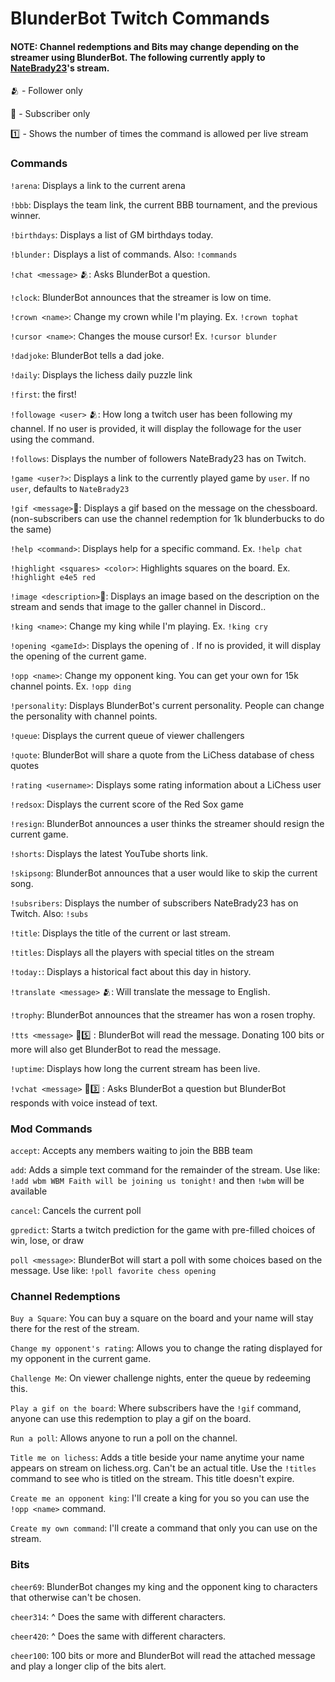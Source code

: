 # BlunderBot Twitch Commands

#### NOTE: Channel redemptions and Bits may change depending on the streamer using BlunderBot. The following currently apply to [NateBrady23](https://twitch.tv/natebrady23)'s stream.


:people_hugging: - Follower only

:gem: - Subscriber only

:one: - Shows the number of times the command is allowed per live stream


### Commands

`!arena`: Displays a link to the current arena

`!bbb`: Displays the team link, the current BBB tournament, and the previous winner.

`!birthdays`: Displays a list of GM birthdays today.

`!blunder:` Displays a list of commands. Also: `!commands`

`!chat <message>` :people_hugging:: Asks BlunderBot a question.

`!clock`: BlunderBot announces that the streamer is low on time.

`!crown <name>`: Change my crown while I'm playing. Ex. `!crown tophat`

`!cursor <name>`: Changes the mouse cursor! Ex. `!cursor blunder`

`!dadjoke`: BlunderBot tells a dad joke.

`!daily`: Displays the lichess daily puzzle link

`!first`: the first!

`!followage <user>` :people_hugging:: How long a twitch user has been following my channel. If no user is provided, it will display the followage for the user using the command.

`!follows`: Displays the number of followers NateBrady23 has on Twitch.

`!game <user?>`: Displays a link to the currently played game by `user`. If no `user`, defaults to `NateBrady23`

`!gif <message>`:gem:: Displays a gif based on the message on the chessboard. (non-subscribers can use the channel redemption for 1k blunderbucks to do the same)

`!help <command>`: Displays help for a specific command. Ex. `!help chat`

`!highlight <squares> <color>`: Highlights squares on the board. Ex. `!highlight e4e5 red`

`!image <description>`:gem:: Displays an image based on the description on the stream and sends that image to the galler channel in Discord..

`!king <name>`: Change my king while I'm playing. Ex. `!king cry`

`!opening <gameId>`: Displays the opening of <gameId>. If no <gameId> is provided, it will display the opening of the current game.

`!opp <name>`: Change my opponent king. You can get your own for 15k channel points. Ex. `!opp ding`

`!personality`: Displays BlunderBot's current personality. People can change the personality with channel points.

`!queue`: Displays the current queue of viewer challengers

`!quote`: BlunderBot will share a quote from the LiChess database of chess quotes

`!rating <username>`: Displays some rating information about a LiChess user

`!redsox`: Displays the current score of the Red Sox game

`!resign`: BlunderBot announces a user thinks the streamer should resign the current game.

`!shorts`: Displays the latest YouTube shorts link.

`!skipsong`: BlunderBot announces that a user would like to skip the current song.

`!subsribers`: Displays the number of subscribers NateBrady23 has on Twitch. Also: `!subs`

`!title`: Displays the title of the current or last stream.

`!titles`: Displays all the players with special titles on the stream

`!today:`: Displays a historical fact about this day in history.

`!translate <message>` :people_hugging:: Will translate the message to English.

`!trophy`: BlunderBot announces that the streamer has won a rosen trophy.

`!tts <message>` :gem::five: : BlunderBot will read the message. Donating 100 bits or more will also get BlunderBot to read the message.

`!uptime`: Displays how long the current stream has been live.

`!vchat <message>` :gem::three: : Asks BlunderBot a question but BlunderBot responds with voice instead of text.

### Mod Commands

`accept`: Accepts any members waiting to join the BBB team

`add`: Adds a simple text command for the remainder of the stream. Use like: `!add wbm WBM Faith will be joining us tonight!` and then `!wbm` will be available

`cancel`: Cancels the current poll

`gpredict`: Starts a twitch prediction for the game with pre-filled choices of win, lose, or draw

`poll <message>`: BlunderBot will start a poll with some choices based on the message. Use like: `!poll favorite chess opening`

### Channel Redemptions

`Buy a Square`: You can buy a square on the board and your name will stay there for the rest of the stream.

`Change my opponent's rating`: Allows you to change the rating displayed for my opponent in the current game.

`Challenge Me`: On viewer challenge nights, enter the queue by redeeming this.

`Play a gif on the board`: Where subscribers have the `!gif` command, anyone can use this redemption to play a gif on the board.

`Run a poll`: Allows anyone to run a poll on the channel.

`Title me on lichess`: Adds a title beside your name anytime your name appears on stream on lichess.org. Can't be an actual title. Use the `!titles` command to see who is titled on the stream. This title doesn't expire.

`Create me an opponent king`: I'll create a king for you so you can use the `!opp <name>` command.

`Create my own command`: I'll create a command that only you can use on the stream.

### Bits

`cheer69`: BlunderBot changes my king and the opponent king to characters that otherwise can't be chosen.

`cheer314`: ^ Does the same with different characters.

`cheer420`: ^ Does the same with different characters.

`cheer100`: 100 bits or more and BlunderBot will read the attached message and play a longer clip of the bits alert.
